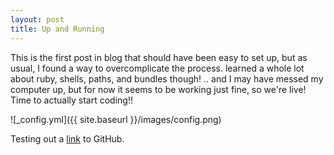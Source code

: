 ```yaml
---
layout: post
title: Up and Running
---
```


This is the first post in blog that should have been easy to set up, but as usual, I found a way to overcomplicate the process. learned a whole lot about ruby, shells, paths, and bundles though! .. and I may have messed my computer up, but for now it seems to be working just fine, so we're live! Time to actually start coding!!


![_config.yml]({{ site.baseurl }}/images/config.png)

Testing out a [link](https://github.com/zachcorrea) to GitHub.